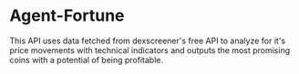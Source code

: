 # Agent-Fortune
This API uses data fetched from dexscreener's free API to analyze for it's price movements with technical indicators and outputs the most promising coins with a potential of being profitable.
